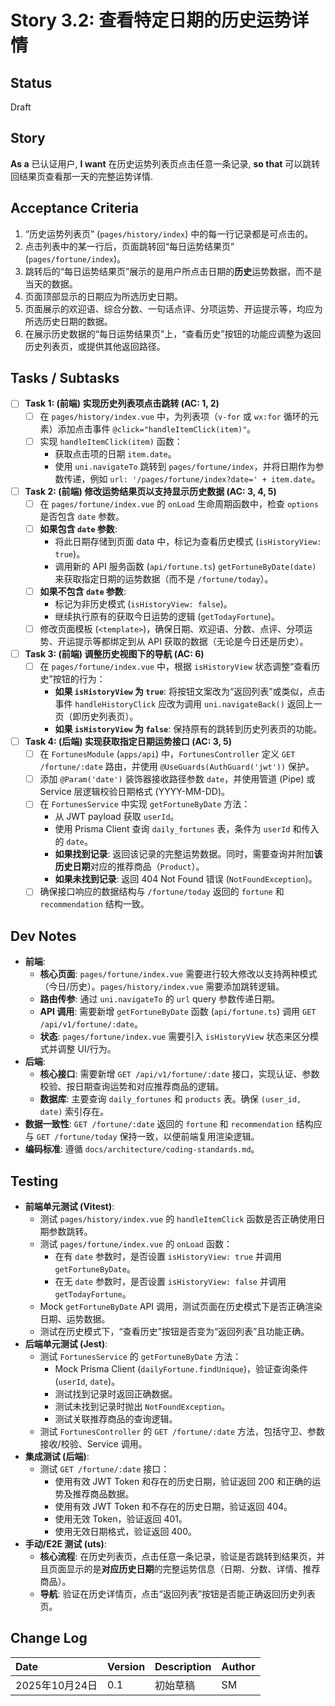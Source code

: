 # Story 3.2: 查看特定日期的历史运势详情

## Status

Draft

## Story

**As a** 已认证用户,
**I want** 在历史运势列表页点击任意一条记录,
**so that** 可以跳转回结果页查看那一天的完整运势详情.

## Acceptance Criteria

1.  “历史运势列表页” (`pages/history/index`) 中的每一行记录都是可点击的。
2.  点击列表中的某一行后，页面跳转回“每日运势结果页” (`pages/fortune/index`)。
3.  跳转后的“每日运势结果页”展示的是用户所点击日期的**历史**运势数据，而不是当天的数据。
4.  页面顶部显示的日期应为所选历史日期。
5.  页面展示的欢迎语、综合分数、一句话点评、分项运势、开运提示等，均应为所选历史日期的数据。
6.  在展示历史数据的“每日运势结果页”上，“查看历史”按钮的功能应调整为返回历史列表页，或提供其他返回路径。

## Tasks / Subtasks

- [ ] **Task 1: (前端) 实现历史列表项点击跳转 (AC: 1, 2)**
  - [ ] 在 `pages/history/index.vue` 中，为列表项（`v-for` 或 `wx:for` 循环的元素）添加点击事件 `@click="handleItemClick(item)"`。
  - [ ] 实现 `handleItemClick(item)` 函数：
    - 获取点击项的日期 `item.date`。
    - 使用 `uni.navigateTo` 跳转到 `pages/fortune/index`，并将日期作为参数传递，例如 `url: '/pages/fortune/index?date=' + item.date`。
- [ ] **Task 2: (前端) 修改运势结果页以支持显示历史数据 (AC: 3, 4, 5)**
  - [ ] 在 `pages/fortune/index.vue` 的 `onLoad` 生命周期函数中，检查 `options` 是否包含 `date` 参数。
  - [ ] **如果包含 `date` 参数**:
    - 将此日期存储到页面 data 中，标记为查看历史模式 (`isHistoryView: true`)。
    - 调用新的 API 服务函数 (`api/fortune.ts`) `getFortuneByDate(date)` 来获取指定日期的运势数据（而不是 `/fortune/today`）。
  - [ ] **如果不包含 `date` 参数**:
    - 标记为非历史模式 (`isHistoryView: false`)。
    - 继续执行原有的获取今日运势的逻辑 (`getTodayFortune`)。
  - [ ] 修改页面模板 (`<template>`)，确保日期、欢迎语、分数、点评、分项运势、开运提示等都绑定到从 API 获取的数据（无论是今日还是历史）。
- [ ] **Task 3: (前端) 调整历史视图下的导航 (AC: 6)**
  - [ ] 在 `pages/fortune/index.vue` 中，根据 `isHistoryView` 状态调整“查看历史”按钮的行为：
    - **如果 `isHistoryView` 为 `true`**: 将按钮文案改为“返回列表”或类似，点击事件 `handleHistoryClick` 应改为调用 `uni.navigateBack()` 返回上一页（即历史列表页）。
    - **如果 `isHistoryView` 为 `false`**: 保持原有的跳转到历史列表页的功能。
- [ ] **Task 4: (后端) 实现获取指定日期运势接口 (AC: 3, 5)**
  - [ ] 在 `FortunesModule` (`apps/api`) 中，`FortunesController` 定义 `GET /fortune/:date` 路由，并使用 `@UseGuards(AuthGuard('jwt'))` 保护。
  - [ ] 添加 `@Param('date')` 装饰器接收路径参数 `date`，并使用管道 (Pipe) 或 Service 层逻辑校验日期格式 (YYYY-MM-DD)。
  - [ ] 在 `FortunesService` 中实现 `getFortuneByDate` 方法：
    - 从 JWT payload 获取 `userId`。
    - 使用 Prisma Client 查询 `daily_fortunes` 表，条件为 `userId` 和传入的 `date`。
    - **如果找到记录**: 返回该记录的完整运势数据。同时，需要查询并附加**该历史日期**对应的推荐商品（`Product`）。
    - **如果未找到记录**: 返回 404 Not Found 错误 (`NotFoundException`)。
  - [ ] 确保接口响应的数据结构与 `/fortune/today` 返回的 `fortune` 和 `recommendation` 结构一致。

## Dev Notes

- **前端**:
  - **核心页面**: `pages/fortune/index.vue` 需要进行较大修改以支持两种模式（今日/历史）。`pages/history/index.vue` 需要添加跳转逻辑。
  - **路由传参**: 通过 `uni.navigateTo` 的 `url` query 参数传递日期。
  - **API 调用**: 需要新增 `getFortuneByDate` 函数 (`api/fortune.ts`) 调用 `GET /api/v1/fortune/:date`。
  - **状态**: `pages/fortune/index.vue` 需要引入 `isHistoryView` 状态来区分模式并调整 UI/行为。
- **后端**:
  - **核心接口**: 需要新增 `GET /api/v1/fortune/:date` 接口，实现认证、参数校验、按日期查询运势和对应推荐商品的逻辑。
  - **数据库**: 主要查询 `daily_fortunes` 和 `products` 表。确保 `(user_id, date)` 索引存在。
- **数据一致性**: `GET /fortune/:date` 返回的 `fortune` 和 `recommendation` 结构应与 `GET /fortune/today` 保持一致，以便前端复用渲染逻辑。
- **编码标准**: 遵循 `docs/architecture/coding-standards.md`。

## Testing

- **前端单元测试 (Vitest)**:
  - 测试 `pages/history/index.vue` 的 `handleItemClick` 函数是否正确使用日期参数跳转。
  - 测试 `pages/fortune/index.vue` 的 `onLoad` 函数：
    - 在有 `date` 参数时，是否设置 `isHistoryView: true` 并调用 `getFortuneByDate`。
    - 在无 `date` 参数时，是否设置 `isHistoryView: false` 并调用 `getTodayFortune`。
  - Mock `getFortuneByDate` API 调用，测试页面在历史模式下是否正确渲染日期、运势数据。
  - 测试在历史模式下，“查看历史”按钮是否变为“返回列表”且功能正确。
- **后端单元测试 (Jest)**:
  - 测试 `FortunesService` 的 `getFortuneByDate` 方法：
    - Mock Prisma Client (`dailyFortune.findUnique`)，验证查询条件 (`userId`, `date`)。
    - 测试找到记录时返回正确数据。
    - 测试未找到记录时抛出 `NotFoundException`。
    - 测试关联推荐商品的查询逻辑。
  - 测试 `FortunesController` 的 `GET /fortune/:date` 方法，包括守卫、参数接收/校验、Service 调用。
- **集成测试 (后端)**:
  - 测试 `GET /fortune/:date` 接口：
    - 使用有效 JWT Token 和存在的历史日期，验证返回 200 和正确的运势及推荐商品数据。
    - 使用有效 JWT Token 和不存在的历史日期，验证返回 404。
    - 使用无效 Token，验证返回 401。
    - 使用无效日期格式，验证返回 400。
- **手动/E2E 测试 (uts)**:
  - **核心流程**: 在历史列表页，点击任意一条记录，验证是否跳转到结果页，并且页面显示的是**对应历史日期**的完整运势信息（日期、分数、详情、推荐商品）。
  - **导航**: 验证在历史详情页，点击“返回列表”按钮是否能正确返回历史列表页。

## Change Log

| Date           | Version | Description | Author |
| :------------- | :------ | :---------- | :----- |
| 2025年10月24日 | 0.1     | 初始草稿    | SM     |
